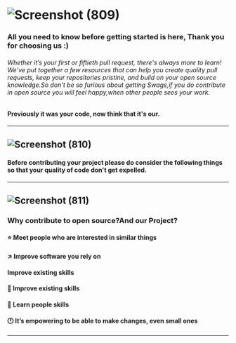 ![Screenshot (809)](https://user-images.githubusercontent.com/55585284/136242080-7bf8683c-a4b1-4f62-a464-808334190134.png)
===
### All you need to know before getting started is here, Thank you for choosing us :)
###### Whether it’s your first or fiftieth pull request, there's always more to learn! We've put together a few resources that can help you create quality pull requests, keep your repositories pristine, and build on your open source knowledge.So don't be so furious about getting Swags,if you do contribute in open source you will feel happy,when other people sees your work.

#### Previously it was your code, now think that it's our.
--- 
![Screenshot (810)](https://user-images.githubusercontent.com/55585284/136238830-8b400c0e-9a9d-4e61-960f-e1d5af800bd9.png)
---
#### Before contributing your project please do consider the following things so that your quality of code don't get expelled.
---
![Screenshot (811)](https://user-images.githubusercontent.com/55585284/136239547-df39f0d1-5580-478d-a2a6-4f43e6f318bb.png)
---
### Why contribute to open source?And our Project?
#### ⭐ Meet people who are interested in similar things<br>
#### ↗️ Improve software you rely on<br>
####  Improve existing skills<br>
#### 🎥 Improve existing skills<br>
#### 🎤 Learn people skills<br>
#### 🕐 It’s empowering to be able to make changes, even small ones
---

